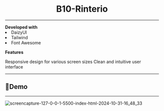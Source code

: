 <h1 align="center" id="title"> B10-Rinterio </h1>
<hr>
<b>Developed with</b>

<li>DaizyUI</li>
<li>Tailwind</li>
<li>Font Awesome</li>

<b>Features</b>

Responsive design for various screen sizes
Clean and intuitive user interface

<hr>
<h2> 🚀Demo </h2>

<hr>

![screencapture-127-0-0-1-5500-index-html-2024-10-31-16_48_33](https://github.com/user-attachments/assets/ebdf320c-1a6a-4d8e-b8b3-1dfc85e9a652)


